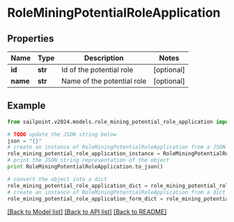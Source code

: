 # RoleMiningPotentialRoleApplication


## Properties

Name | Type | Description | Notes
------------ | ------------- | ------------- | -------------
**id** | **str** | Id of the potential role | [optional] 
**name** | **str** | Name of the potential role | [optional] 

## Example

```python
from sailpoint.v2024.models.role_mining_potential_role_application import RoleMiningPotentialRoleApplication

# TODO update the JSON string below
json = "{}"
# create an instance of RoleMiningPotentialRoleApplication from a JSON string
role_mining_potential_role_application_instance = RoleMiningPotentialRoleApplication.from_json(json)
# print the JSON string representation of the object
print RoleMiningPotentialRoleApplication.to_json()

# convert the object into a dict
role_mining_potential_role_application_dict = role_mining_potential_role_application_instance.to_dict()
# create an instance of RoleMiningPotentialRoleApplication from a dict
role_mining_potential_role_application_form_dict = role_mining_potential_role_application.from_dict(role_mining_potential_role_application_dict)
```
[[Back to Model list]](../README.md#documentation-for-models) [[Back to API list]](../README.md#documentation-for-api-endpoints) [[Back to README]](../README.md)


